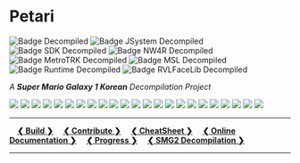 
# Petari 
![Badge Decompiled] ![Badge JSystem Decompiled] ![Badge SDK Decompiled] ![Badge NW4R Decompiled] ![Badge MetroTRK Decompiled] ![Badge MSL Decompiled] ![Badge Runtime Decompiled] ![Badge RVLFaceLib Decompiled]

*A **Super Mario Galaxy 1 Korean** Decompilation Project*

<img src ="https://img.shields.io/endpoint?url=https://raw.githubusercontent.com/shibbo/Petari/master/data/json/Animation.json&style=flat"/> <img src ="https://img.shields.io/endpoint?url=https://raw.githubusercontent.com/shibbo/Petari/master/data/json/AreaObj.json&style=flat"/> <img src ="https://img.shields.io/endpoint?url=https://raw.githubusercontent.com/shibbo/Petari/master/data/json/AudioLib.json&style=flat"/> <img src ="https://img.shields.io/endpoint?url=https://raw.githubusercontent.com/shibbo/Petari/master/data/json/Boss.json&style=flat"/> <img src ="https://img.shields.io/endpoint?url=https://raw.githubusercontent.com/shibbo/Petari/master/data/json/Camera.json&style=flat"/> 
<img src ="https://img.shields.io/endpoint?url=https://raw.githubusercontent.com/shibbo/Petari/master/data/json/Demo.json&style=flat"/> <img src ="https://img.shields.io/endpoint?url=https://raw.githubusercontent.com/shibbo/Petari/master/data/json/Effect.json&style=flat"/> <img src ="https://img.shields.io/endpoint?url=https://raw.githubusercontent.com/shibbo/Petari/master/data/json/Enemy.json&style=flat"/> <img src ="https://img.shields.io/endpoint?url=https://raw.githubusercontent.com/shibbo/Petari/master/data/json/GameAudio.json&style=flat"/> <img src ="https://img.shields.io/endpoint?url=https://raw.githubusercontent.com/shibbo/Petari/master/data/json/Gravity.json&style=flat"/> <img src ="https://img.shields.io/endpoint?url=https://raw.githubusercontent.com/shibbo/Petari/master/data/json/LiveActor.json&style=flat"/> <img src ="https://img.shields.io/endpoint?url=https://raw.githubusercontent.com/shibbo/Petari/master/data/json/Map.json&style=flat"/> <img src ="https://img.shields.io/endpoint?url=https://raw.githubusercontent.com/shibbo/Petari/master/data/json/MapObj.json&style=flat"/> <img src ="https://img.shields.io/endpoint?url=https://raw.githubusercontent.com/shibbo/Petari/master/data/json/NameObj.json&style=flat"/> 
<img src ="https://img.shields.io/endpoint?url=https://raw.githubusercontent.com/shibbo/Petari/master/data/json/NPC.json&style=flat"/> <img src ="https://img.shields.io/endpoint?url=https://raw.githubusercontent.com/shibbo/Petari/master/data/json/Player.json&style=flat"/> <img src ="https://img.shields.io/endpoint?url=https://raw.githubusercontent.com/shibbo/Petari/master/data/json/RhythmLib.json&style=flat"/> <img src ="https://img.shields.io/endpoint?url=https://raw.githubusercontent.com/shibbo/Petari/master/data/json/Ride.json&style=flat"/> <img src ="https://img.shields.io/endpoint?url=https://raw.githubusercontent.com/shibbo/Petari/master/data/json/Scene.json&style=flat"/> 
<img src ="https://img.shields.io/endpoint?url=https://raw.githubusercontent.com/shibbo/Petari/master/data/json/Screen.json&style=flat"/> <img src ="https://img.shields.io/endpoint?url=https://raw.githubusercontent.com/shibbo/Petari/master/data/json/Speaker.json&style=flat"/> <img src ="https://img.shields.io/endpoint?url=https://raw.githubusercontent.com/shibbo/Petari/master/data/json/System.json&style=flat"/> <img src ="https://img.shields.io/endpoint?url=https://raw.githubusercontent.com/shibbo/Petari/master/data/json/Util.json&style=flat"/>


---

 **[❮ Build ❯][Build]**
 **[❮ Contribute ❯][Contribute]**
 **[❮ CheatSheet ❯][CheatSheet]**
 **[❮ Online Documentation ❯][Docs]**
 **[❮ Progress ❯][Progress]**
 **[❮ SMG2 Decompilation ❯][SMG2]**

---



<!----------------------------------------------------------------------------->

[Contribute]: docs/CONTRIBUTING.md
[CheatSheet]: docs/CHEATSHEET.md
[Docs]: http://shibbo.net/smg/docs/Petari/doxygen/index.html
[Progress]: docs/PROGRESS.md
[Build]: docs/Build.md
[SMG2]: https://github.com/shibbo/Garigari

[Badge Decompiled]: https://img.shields.io/endpoint?url=https://raw.githubusercontent.com/shibbo/Petari/master/data/Game.json&style=flat
[Badge JSystem Decompiled]: https://img.shields.io/endpoint?url=https://raw.githubusercontent.com/shibbo/Petari/master/libs/JSystem/data/JSystem.json&style=flat
[Badge SDK Decompiled]: https://img.shields.io/endpoint?url=https://raw.githubusercontent.com/shibbo/Petari/master/libs/RVL_SDK/data/SDK.json&style=flat
[Badge NW4R Decompiled]: https://img.shields.io/endpoint?url=https://raw.githubusercontent.com/shibbo/Petari/master/libs/nw4r/data/NW4R.json&style=flat
[Badge MetroTRK Decompiled]: https://img.shields.io/endpoint?url=https://raw.githubusercontent.com/shibbo/Petari/master/libs/MetroTRK/data/MetroTRK.json&style=flat
[Badge MSL Decompiled]: https://img.shields.io/endpoint?url=https://raw.githubusercontent.com/shibbo/Petari/master/libs/MSL_C/data/MSL.json&style=flat
[Badge Runtime Decompiled]: https://img.shields.io/endpoint?url=https://raw.githubusercontent.com/shibbo/Petari/master/libs/Runtime/data/Runtime.json&style=flat
[Badge RVLFaceLib Decompiled]: https://img.shields.io/endpoint?url=https://raw.githubusercontent.com/shibbo/Petari/master/libs/RVLFaceLib/data/RVLFaceLib.json&style=flat